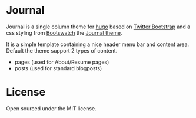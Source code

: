 Journal
==================

Journal is a single column theme for [hugo](http://hugo.spf13.com/) based on [Twitter Bootstrap](http://getbootstrap.com/) and a css styling from [Bootswatch](http://bootswatch.com/) the [Journal theme](http://bootswatch.com/journal/).

It is a simple template containing a nice header menu bar and content area. Default the theme support 2 types of content.

* pages (used for About/Resume pages)
* posts (used for standard blogposts)


# License
Open sourced under the MIT license.
